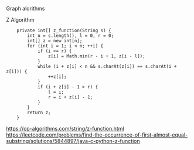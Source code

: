 

Graph alorithms

Z Algorithm

```
    private int[] z_function(String s) {
        int n = s.length(), l = 0, r = 0;
        int[] z = new int[n];
        for (int i = 1; i < n; ++i) {
            if (i <= r) {
                z[i] = Math.min(r - i + 1, z[i - l]);
            }
            while (i + z[i] < n && s.charAt(z[i]) == s.charAt(i + z[i])) {
                ++z[i];
            }
            if (i + z[i] - 1 > r) {
                l = i;
                r = i + z[i] - 1;
            }
        }
        return z;
    }
```
https://cp-algorithms.com/string/z-function.html
https://leetcode.com/problems/find-the-occurrence-of-first-almost-equal-substring/solutions/5844897/java-c-python-z-function
